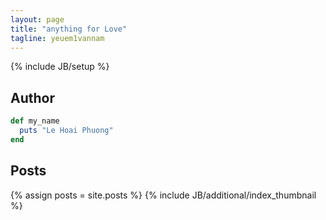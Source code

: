 ```yaml
---
layout: page
title: "anything for Love"
tagline: yeuem1vannam
---
```

{% include JB/setup %}

## Author

```ruby
def my_name
  puts "Le Hoai Phuong"
end
```
## Posts
{% assign posts = site.posts %}
{% include JB/additional/index_thumbnail %}
